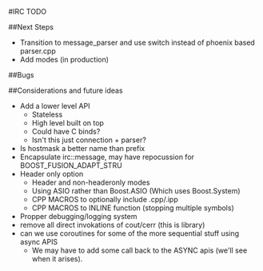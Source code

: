#IRC TODO 

##Next Steps 
 * Transition to message_parser and use switch instead of phoenix based parser.cpp
 * Add modes (in production)

##Bugs

##Considerations and future ideas
 * Add a lower level API
 	+ Stateless
	+ High level built on top
 	+ Could have C binds?
	+ Isn't this just connection + parser?
 * Is hostmask a better name than prefix
 * Encapsulate irc::message, may have repocussion for BOOST_FUSION_ADAPT_STRU
 * Header only option
 	+ Header and non-headeronly modes
	+ Using ASIO rather than Boost.ASIO (Which uses Boost.System)
	+ CPP MACROS to optionally include .cpp/.ipp
	+ CPP MACROS to INLINE function (stopping multiple symbols)
 * Propper debugging/logging system
 * remove all direct invokations of cout/cerr (this is library)
 * can we use coroutines for some of the more sequential stuff using async APIS
  	+ We may have to add some call back to the ASYNC apis (we'll see when it arises).	
